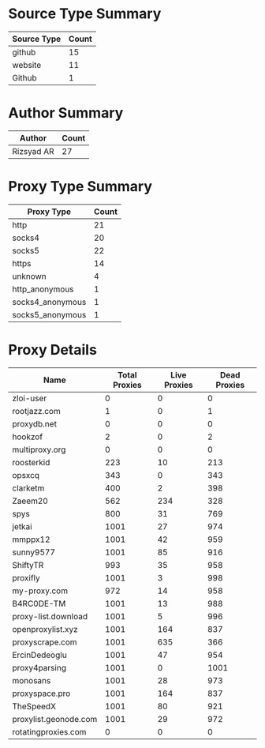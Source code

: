 # Source Type Summary

| Source Type | Count |
|-------------|-------|
| github | 15 |
| website | 11 |
| Github | 1 |


# Author Summary

| Author | Count |
|--------|-------|
| Rizsyad AR | 27 |


# Proxy Type Summary

| Proxy Type | Count |
|------------|-------|
| http | 21 |
| socks4 | 20 |
| socks5 | 22 |
| https | 14 |
| unknown | 4 |
| http_anonymous | 1 |
| socks4_anonymous | 1 |
| socks5_anonymous | 1 |


# Proxy Details

| Name | Total Proxies | Live Proxies | Dead Proxies |
|------|---------------|--------------|---------------|
| zloi-user | 0 | 0 | 0 |
| rootjazz.com | 1 | 0 | 1 |
| proxydb.net | 0 | 0 | 0 |
| hookzof | 2 | 0 | 2 |
| multiproxy.org | 0 | 0 | 0 |
| roosterkid | 223 | 10 | 213 |
| opsxcq | 343 | 0 | 343 |
| clarketm | 400 | 2 | 398 |
| Zaeem20 | 562 | 234 | 328 |
| spys | 800 | 31 | 769 |
| jetkai | 1001 | 27 | 974 |
| mmppx12 | 1001 | 42 | 959 |
| sunny9577 | 1001 | 85 | 916 |
| ShiftyTR | 993 | 35 | 958 |
| proxifly | 1001 | 3 | 998 |
| my-proxy.com | 972 | 14 | 958 |
| B4RC0DE-TM | 1001 | 13 | 988 |
| proxy-list.download | 1001 | 5 | 996 |
| openproxylist.xyz | 1001 | 164 | 837 |
| proxyscrape.com | 1001 | 635 | 366 |
| ErcinDedeoglu | 1001 | 47 | 954 |
| proxy4parsing | 1001 | 0 | 1001 |
| monosans | 1001 | 28 | 973 |
| proxyspace.pro | 1001 | 164 | 837 |
| TheSpeedX | 1001 | 80 | 921 |
| proxylist.geonode.com | 1001 | 29 | 972 |
| rotatingproxies.com | 0 | 0 | 0 |
